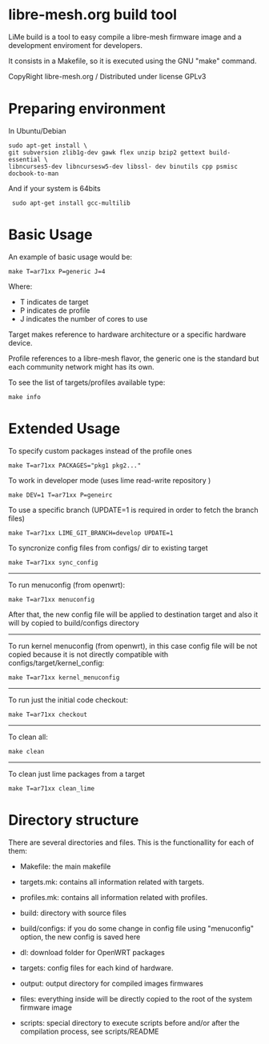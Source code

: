 libre-mesh.org build tool
=====================
LiMe build is a tool to easy compile a libre-mesh firmware image and a development enviroment for developers.

It consists in a Makefile, so it is executed using the GNU "make" command.

CopyRight libre-mesh.org / Distributed under license GPLv3

Preparing environment
===================
In Ubuntu/Debian 

    sudo apt-get install \
    git subversion zlib1g-dev gawk flex unzip bzip2 gettext build-essential \
    libncurses5-dev libncursesw5-dev libssl- dev binutils cpp psmisc docbook-to-man

And if your system is 64bits

     sudo apt-get install gcc-multilib


Basic  Usage
==========
An example of basic usage would be:

    make T=ar71xx P=generic J=4

Where:

* T indicates de target
* P indicates de profile
* J indicates the number of cores to use  

Target makes reference to hardware architecture or a specific hardware device. 

Profile references to a libre-mesh flavor, the generic one is the standard but each community network might has its own.

To see the list of targets/profiles available type:

    make info

Extended  Usage
==============
To specify custom packages instead of the profile ones

    make T=ar71xx PACKAGES="pkg1 pkg2..."

To work in developer mode (uses lime read-write repository )

    make DEV=1 T=ar71xx P=geneirc

To use a specific branch (UPDATE=1 is required in order to fetch the branch files)

    make T=ar71xx LIME_GIT_BRANCH=develop UPDATE=1


To syncronize config files from configs/ dir to existing target

    make T=ar71xx sync_config

------------------------------------------
To run menuconfig (from openwrt):

    make T=ar71xx menuconfig

After that, the new config file will be applied to destination target and also it will by copied to build/configs directory

------------------------------------------
To run kernel menuconfig (from openwrt), in this case config file will be not copied because it is not directly compatible with configs/target/kernel_config:

    make T=ar71xx kernel_menuconfig

------------------------------------------
To run just the initial code checkout:

    make T=ar71xx checkout


------------------------------------------
To clean all:

    make clean

------------------------------------------
To clean just lime packages from a target

    make T=ar71xx clean_lime


 Directory structure
================
There are several directories and files. This is the functionallity for each of them:

* Makefile: the main makefile

* targets.mk: contains all information related with targets.

* profiles.mk: contains all information related with profiles.

* build: directory with source files

* build/configs: if you do some change in config file using "menuconfig" option, the new config is saved here

* dl: download folder for OpenWRT packages

* targets: config files for each kind of hardware. 

* output: output directory for compiled images firmwares

* files: everything inside will be directly copied to the root of the system firmware image

* scripts: special directory to execute scripts before and/or after the compilation process, see scripts/README
